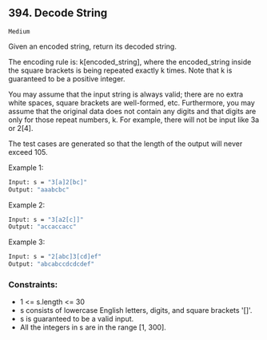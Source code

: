 ## 394. Decode String
`Medium`
    
Given an encoded string, return its decoded string.

The encoding rule is: k[encoded_string], where the encoded_string inside the square brackets is being repeated exactly k times. Note that k is guaranteed to be a positive integer.

You may assume that the input string is always valid; there are no extra white spaces, square brackets are well-formed, etc. Furthermore, you may assume that the original data does not contain any digits and that digits are only for those repeat numbers, k. For example, there will not be input like 3a or 2[4].

The test cases are generated so that the length of the output will never exceed 105.

Example 1:
```sh
Input: s = "3[a]2[bc]"
Output: "aaabcbc"
```

Example 2:
```sh
Input: s = "3[a2[c]]"
Output: "accaccacc"
```

Example 3:
```sh
Input: s = "2[abc]3[cd]ef"
Output: "abcabccdcdcdef"
```

### Constraints:

- 1 <= s.length <= 30
- s consists of lowercase English letters, digits, and square brackets '[]'.
- s is guaranteed to be a valid input.
- All the integers in s are in the range [1, 300].
